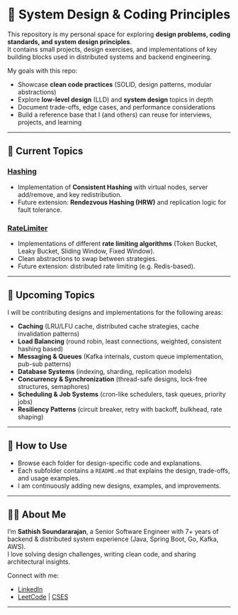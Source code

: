 # 🎯 System Design & Coding Principles

This repository is my personal space for exploring **design problems, coding standards, and system design principles**.  
It contains small projects, design exercises, and implementations of key building blocks used in distributed systems and backend engineering.  

My goals with this repo:
- Showcase **clean code practices** (SOLID, design patterns, modular abstractions)  
- Explore **low-level design** (LLD) and **system design** topics in depth  
- Document trade-offs, edge cases, and performance considerations  
- Build a reference base that I (and others) can reuse for interviews, projects, and learning  

---

## 📂 Current Topics

### [Hashing](./Hashing)
- Implementation of **Consistent Hashing** with virtual nodes, server add/remove, and key redistribution.  
- Future extension: **Rendezvous Hashing (HRW)** and replication logic for fault tolerance.  

### [RateLimiter](./RateLimiter)
- Implementations of different **rate limiting algorithms** (Token Bucket, Leaky Bucket, Sliding Window, Fixed Window).  
- Clean abstractions to swap between strategies.  
- Future extension: distributed rate limiting (e.g. Redis-based).  

---

## 📅 Upcoming Topics

I will be contributing designs and implementations for the following areas:  

- **Caching** (LRU/LFU cache, distributed cache strategies, cache invalidation patterns)  
- **Load Balancing** (round robin, least connections, weighted, consistent hashing based)  
- **Messaging & Queues** (Kafka internals, custom queue implementation, pub-sub patterns)  
- **Database Systems** (indexing, sharding, replication models)  
- **Concurrency & Synchronization** (thread-safe designs, lock-free structures, semaphores)  
- **Scheduling & Job Systems** (cron-like schedulers, task queues, priority jobs)  
- **Resiliency Patterns** (circuit breaker, retry with backoff, bulkhead, rate shaping)  

---

## 🚀 How to Use
- Browse each folder for design-specific code and explanations.  
- Each subfolder contains a `README.md` that explains the design, trade-offs, and usage examples.  
- I am continuously adding new designs, examples, and improvements.  

---

## 🧑‍💻 About Me
I’m **Sathish Soundararajan**, a Senior Software Engineer with 7+ years of backend & distributed system experience (Java, Spring Boot, Go, Kafka, AWS).  
I love solving design challenges, writing clean code, and sharing architectural insights.  

Connect with me:  
- [LinkedIn](https://www.linkedin.com/in/sathish-soundararajan-85a877227)  
- [LeetCode](https://leetcode.com/u/leetsatzh) | [CSES](https://cses.fi/user/259187)  

---
